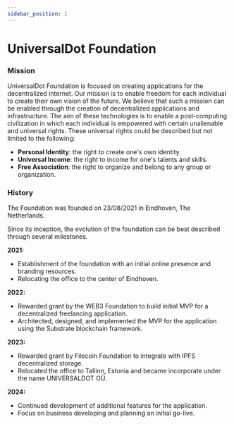 ```yaml
---
sidebar_position: 1
---
```


# UniversalDot Foundation
### Mission 

UniversalDot Foundation is focused on creating applications for the decentralized internet. Our mission is to enable freedom for each individual to create their own vision of the future. We believe that such a mission can be enabled through the creation of decentralized applications and infrastructure. 
The aim of these technologies is to enable a post-computing civilization in which each individual is empowered with certain unalienable and universal rights. These universal rights could be described but not limited to the following:
- **Personal Identity**: the right to create one's own identity.
- **Universal Income**: the right to income for one's talents and skills.
- **Free Association**: the right to organize and belong to any group or organization.


### History 

The Foundation was founded on 23/08/2021 in Eindhoven, The Netherlands. 

Since its inception, the evolution of the foundation can be best described through several milestones.

**2021:**
- Establishment of the foundation with an initial online presence and branding resources. 
- Relocating the office to the center of Eindhoven.

**2022:**
- Rewarded grant by the WEB3 Foundation to build initial MVP for a decentralized freelancing application.
- Architected, designed, and implemented the MVP for the application using the Substrate blockchain framework.

**2023:**
- Rewarded grant by Filecoin Foundation to integrate with IPFS decentralized storage.
- Relocated the office to Tallinn, Estonia and became incorporate under the name UNIVERSALDOT OÜ.

**2024:**
- Continued development of additional features for the application. 
- Focus on business developing and planning an initial go-live.